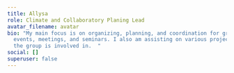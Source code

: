 ```yaml
---
title: Allysa
role: Climate and Collaboratory Planing Lead
avatar_filename: avatar
bio: "My main focus is on organizing, planning, and coordination for group
  events, meetings, and seminars. I also am assisting on various projects that
  the group is involved in.  "
social: []
superuser: false
---
```

